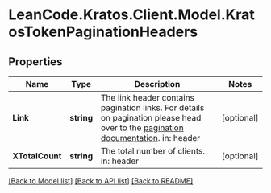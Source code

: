 # LeanCode.Kratos.Client.Model.KratosTokenPaginationHeaders

## Properties

Name | Type | Description | Notes
------------ | ------------- | ------------- | -------------
**Link** | **string** | The link header contains pagination links.  For details on pagination please head over to the [pagination documentation](https://www.ory.sh/docs/ecosystem/api-design#pagination).  in: header | [optional] 
**XTotalCount** | **string** | The total number of clients.  in: header | [optional] 

[[Back to Model list]](../../README.md#documentation-for-models) [[Back to API list]](../../README.md#documentation-for-api-endpoints) [[Back to README]](../../README.md)

